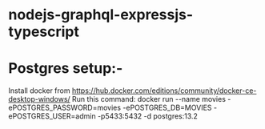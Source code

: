 # nodejs-graphql-expressjs-typescript



# Postgres setup:-
Install docker from https://hub.docker.com/editions/community/docker-ce-desktop-windows/
Run this command: docker run --name movies -ePOSTGRES_PASSWORD=movies -ePOSTGRES_DB=MOVIES -ePOSTGRES_USER=admin -p5433:5432 -d postgres:13.2
